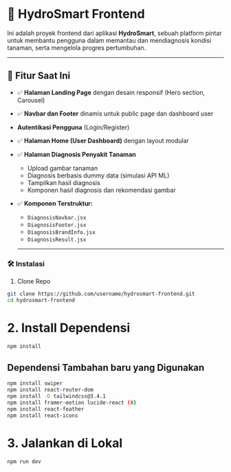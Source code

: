 # 🌿 HydroSmart Frontend

Ini adalah proyek frontend dari aplikasi **HydroSmart**, sebuah platform pintar untuk membantu pengguna dalam memantau dan mendiagnosis kondisi tanaman, serta mengelola progres pertumbuhan.

---

## 🚀 Fitur Saat Ini

- ✅ **Halaman Landing Page** dengan desain responsif (Hero section, Carousel)
- ✅ **Navbar dan Footer** dinamis untuk public page dan dashboard user
-    **Autentikasi Pengguna** (Login/Register)
- ✅ **Halaman Home (User Dashboard)** dengan layout modular
- ✅ **Halaman Diagnosis Penyakit Tanaman**
  - Upload gambar tanaman
  - Diagnosis berbasis dummy data (simulasi API ML)
  - Tampilkan hasil diagnosis
  - Komponen hasil diagnosis dan rekomendasi gambar
- ✅ **Komponen Terstruktur:**
  - `DiagnosisNavbar.jsx`
  - `DiagnosisFooter.jsx`
  - `DiagnosisBrandInfo.jsx`
  - `DiagnosisResult.jsx`

  ---

### 🛠 Instalasi
1. Clone Repo
```bash
git clone https://github.com/username/hydrosmart-frontend.git
cd hydrosmart-frontend
```
# 2. Install Dependensi
```bash
npm install
```
## Dependensi Tambahan baru yang Digunakan
```bash
npm install swiper
npm install react-router-dom
npm install -D tailwindcss@3.4.1
npm install framer-motion lucide-react (X)
npm install react-feather
npm install react-icons
```
# 3. Jalankan di Lokal
```bash
npm run dev
```